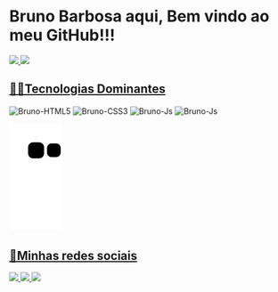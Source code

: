 <h1> Bruno Barbosa aqui, Bem vindo ao meu GitHub!!! </h1>

<div align="left">
  <a href="https://github.com/brunodesp">
  <img height="180em" src="https://github-readme-stats.vercel.app/api?username=brunodesp&show_icons=true&theme=tokyonight&include_all_commits=true&count_private=true"/>
  <img height="180em" src="https://github-readme-stats.vercel.app/api/top-langs/?username=brunodesp&layout=compact&langs_count=7&theme=tokyonight"/>
</div>
<h2 align="left">👨‍💻Tecnologias Dominantes</h2>
<div align="left" style="display: inline-block">
<img align="center" alt="Bruno-HTML5" height="30" width="40" src="https://cdn.jsdelivr.net/gh/devicons/devicon/icons/html5/html5-original.svg" />
<img align="center" alt="Bruno-CSS3" height="30" width="40" src="https://cdn.jsdelivr.net/gh/devicons/devicon/icons/css3/css3-original.svg" />          
<img align="center" alt="Bruno-Js" height="30" width="40" src="https://cdn.jsdelivr.net/gh/devicons/devicon/icons/javascript/javascript-original.svg" />
<img align="center" alt="Bruno-Js" height="30" width="40" src="https://cdn.jsdelivr.net/gh/devicons/devicon/icons/mysql/mysql-original.svg" />          
</div> <br>

![Snake animation](https://github.com/brunodesp/brunodesp/blob/output/github-contribution-grid-snake.svg) 

<div align="left">
<h2>📧Minhas redes sociais</h2>
</div>

<div align="left">
      <a href = "https://www.instagram.com/antunes.no/" target="_blank"><img src="https://img.shields.io/badge/Instagram-E4405F?style=for-the-badge&logo=instagram&logoColor=white"</a>
      <a href = "mailto:antunesbrunobarbosa1@gmail.com" target="_blank"><img src="https://img.shields.io/badge/Gmail-D14836?style=for-the-badge&logo=gmail&logoColor=white"</a>
      <a href = "https://www.linkedin.com/in/bruno-barbosa-a645931b8/" target="_blank"><img src="https://img.shields.io/badge/LinkedIn-0077B5?style=for-the-badge&logo=linkedin&logoColor=white"</a>
</div>


   

